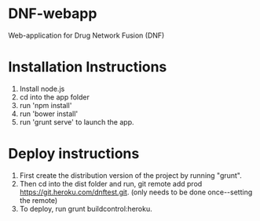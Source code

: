 # DNF-webapp
Web-application for Drug Network Fusion (DNF)


# Installation Instructions
1. Install node.js 
2. cd into the app folder 
3. run 'npm install'  
4. run 'bower install' 
5. run 'grunt serve' to launch the app.

# Deploy instructions
1. First create the distribution version of the project by running "grunt". 
2. Then cd into the dist folder and run, git remote add prod https://git.heroku.com/dnftest.git. (only needs to be done once--setting the remote) 
3. To deploy, run grunt buildcontrol:heroku.
